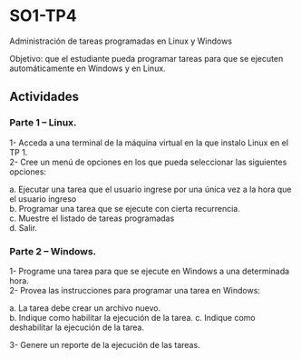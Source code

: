 # SO1-TP4
Administración de tareas programadas en Linux y Windows

Objetivo: que el estudiante pueda programar tareas para que se ejecuten automáticamente
en Windows y en Linux.

## Actividades

### Parte 1 – Linux.

1- Acceda a una terminal de la máquina virtual en la que instalo Linux en el TP 1.  
2- Cree un menú de opciones en los que pueda seleccionar las siguientes opciones:

  a. Ejecutar una tarea que el usuario ingrese por una única vez a la hora que el
usuario ingreso  
  b. Programar una tarea que se ejecute con cierta recurrencia.  
  c. Muestre el listado de tareas programadas  
d. Salir.  

### Parte 2 – Windows.
1- Programe una tarea para que se ejecute en Windows a una determinada hora.  
2- Provea las instrucciones para programar una tarea en Windows:  

  a. La tarea debe crear un archivo nuevo.  
  b. Indique como habilitar la ejecución de la tarea.
  c. Indique como deshabilitar la ejecución de la tarea.  
   
3- Genere un reporte de la ejecución de las tareas.  
